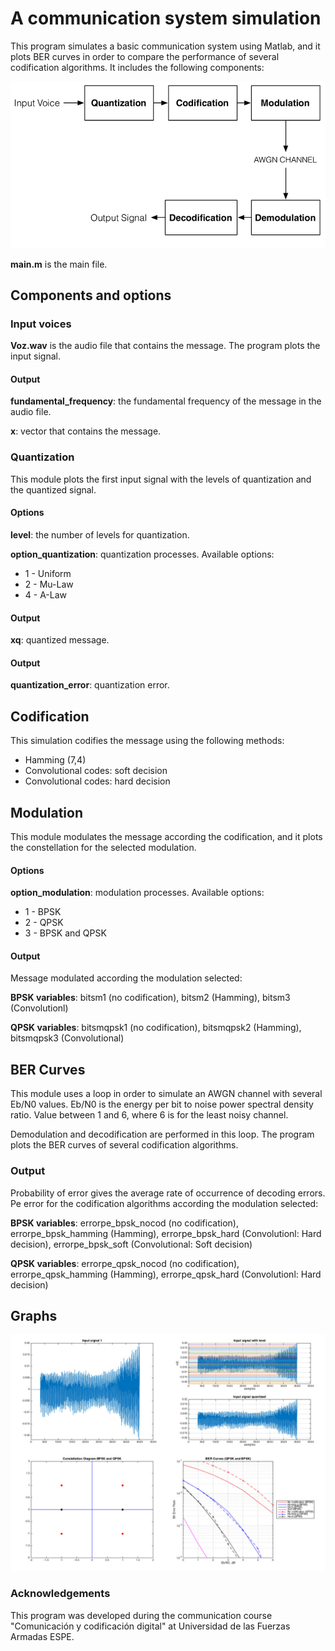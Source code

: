# A communication system simulation
This program simulates a basic communication system using Matlab, and it plots BER curves in order to compare the performance of several codification algorithms. It includes the following components:

![Diagram](https://github.com/flandrade/communication-system-simulation/blob/master/images/diagram.png)

**main.m** is the main file.

## Components and options

### Input voices
**Voz.wav** is the audio file that contains the message. The program plots the input signal.

#### Output
**fundamental_frequency**: the fundamental frequency of the message in the audio file.

**x**: vector that contains the message.

### Quantization
This module plots the first input signal with the levels of quantization and the quantized signal.

#### Options
**level**: the number of levels for quantization.

**option_quantization**: quantization processes. Available options:
- 1 - Uniform
- 2 - Mu-Law
- 4 - A-Law

#### Output
**xq**: quantized message.

#### Output
**quantization_error**: quantization error.

## Codification
This simulation codifies the message using the following methods:
- Hamming (7,4)
- Convolutional codes: soft decision
- Convolutional codes: hard decision

## Modulation
This module modulates the message according the codification, and it plots the constellation for the selected modulation. 

#### Options
**option_modulation**: modulation processes. Available options:
- 1 - BPSK
- 2 - QPSK
- 3 - BPSK and QPSK

#### Output
Message modulated according the modulation selected:

**BPSK variables**: bitsm1 (no codification), bitsm2 (Hamming), bitsm3 (Convolutionl)

**QPSK variables**: bitsmqpsk1 (no codification), bitsmqpsk2 (Hamming), bitsmqpsk3 (Convolutional)

## BER Curves
This module uses a loop in order to simulate an AWGN channel with several Eb/N0 values. Eb/N0 is the energy per bit to noise power spectral density ratio. Value between 1 and 6, where 6 is for the least noisy channel.

Demodulation and decodification are performed in this loop. The program plots the BER curves of several codification algorithms.

### Output
Probability of error gives the average rate of occurrence of decoding errors. Pe error for the codification algorithms according the modulation selected:

**BPSK variables**: errorpe_bpsk_nocod (no codification), errorpe_bpsk_hamming (Hamming), errorpe_bpsk_hard (Convolutionl: Hard decision), errorpe_bpsk_soft (Convolutional: Soft decision)

**QPSK variables**: errorpe_qpsk_nocod (no codification), errorpe_qpsk_hamming (Hamming), errorpe_qpsk_hard (Convolutionl: Hard decision)

## Graphs

![Plots](https://github.com/flandrade/communication-system-simulation/blob/master/images/graphs.jpg)

### Acknowledgements
This program was developed during the communication course "Comunicación y codificación digital" at Universidad de las Fuerzas Armadas ESPE.
